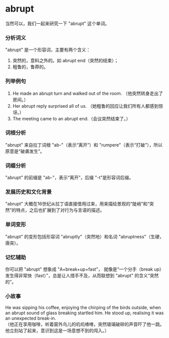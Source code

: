 # abrupt

当然可以，我们一起来研究一下 "abrupt" 这个单词。

  

### 分析词义

  

"abrupt" 是一个形容词，主要有两个含义：

  

1.  突然的，意料之外的。如 abrupt end（突然的结束）；
2.  粗鲁的，鲁莽的。

  

### 列举例句

  

1.  He made an abrupt turn and walked out of the room. （他突然转身走出了房间。）
2.  Her abrupt reply surprised all of us. （她粗鲁的回应让我们所有人都感到惊讶。）
3.  The meeting came to an abrupt end.（会议突然结束了。）

  

### 词根分析

  

"abrupt" 来自拉丁词根 "ab-"（表示“离开”）和 "rumpere"（表示“打破”），所以原意是“破袭发生”。

  

### 词缀分析

  

"abrupt" 的前缀是 "ab-"，表示“离开”，后缀 "-t"是形容词后缀。

  

### 发展历史和文化背景

  

"abrupt" 大概在16世纪从拉丁语直接借用过来，用来描绘景观的“陡峭”和“突然”的特点，之后也扩展到了对行为与言语的描述。

  

### 单词变形

  

"abrupt" 的变形包括形容词 "abruptly"（突然地）和名词 "abruptness"（生硬，唐突）。

  

### 记忆辅助

  

你可以把 "abrupt" 想象成 "A+break+up+fast"， 就像是“一个分手（break up）发生得非常快（fast）”，总是让人措手不及，从而联想到 "abrupt" 的含义“突然的”。

  

### 小故事

  

He was sipping his coffee, enjoying the chirping of the birds outside, when an abrupt sound of glass breaking startled him. He stood up, realising it was an unexpected break-in.  
（他正在享用咖啡，听着窗外鸟儿的叽叽喳喳，突然玻璃破碎的声音吓了他一跳。他立刻站了起来，意识到这是一场意想不到的闯入。）
